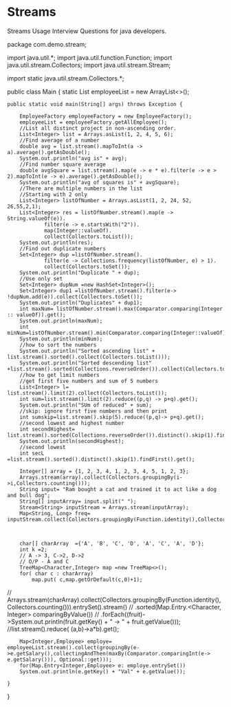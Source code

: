 # Streams
Streams Usage Interview Questions for java developers.

package com.demo.stream;

import java.util.*;
import java.util.function.Function;
import java.util.stream.Collectors;
import java.util.stream.Stream;

import static java.util.stream.Collectors.*;

public class Main {
    static List<Employee> employeeList = new ArrayList<>();

    public static void main(String[] args) throws Exception {

        EmployeeFactory employeeFactory = new EmployeeFactory();
        employeeList = employeeFactory.getAllEmployee();
        //List all distinct project in non-ascending order.
        List<Integer> list = Arrays.asList(1, 2, 4, 5, 6);
        //Find average of a number
        double avg = list.stream().mapToInt(a -> a).average().getAsDouble();
        System.out.println("avg is" + avg);
        //Find number square average
        double avgSquare = list.stream().map(e -> e * e).filter(e -> e > 2).mapToInt(e -> e).average().getAsDouble();
        System.out.println("avg of squares is" + avgSquare);
        //There are multiple numbers in the list
        //Starting with 2 only
        List<Integer> listOfNumber = Arrays.asList(1, 2, 24, 52, 26,55,2,1);
        List<Integer> res = listOfNumber.stream().map(e -> String.valueOf(e)).
                filter(e -> e.startsWith("2")).
                map(Integer::valueOf).
                collect(Collectors.toList());
        System.out.println(res);
        //Find out duplicate numbers
        Set<Integer> dup =listOfNumber.stream().
                filter(e -> Collections.frequency(listOfNumber, e) > 1).
                collect(Collectors.toSet());
        System.out.println("Duplicate " + dup);
        //Use only set
        Set<Integer> dupNum =new HashSet<Integer>();
        Set<Integer> dup1 =listOfNumber.stream().filter(e-> !dupNum.add(e)).collect(Collectors.toSet());
        System.out.println("Duplicates" + dup1);
        int maxNum= listOfNumber.stream().max(Comparator.comparing(Integer :: valueOf)).get();
        System.out.println(maxNum);
        int minNum=listOfNumber.stream().min(Comparator.comparing(Integer::valueOf)).get();
        System.out.println(minNum);
        //how to sort the numbers
        System.out.println("Sorted ascending list" + list.stream().sorted().collect(Collectors.toList()));
        System.out.println("Sorted descending list" +list.stream().sorted(Collections.reverseOrder()).collect(Collectors.toList()));
        //how to get limit numbers
        //get first five numbers and sum of 5 numbers
        List<Integer> l= list.stream().limit(2).collect(Collectors.toList());
        int sum=list.stream().limit(2).reduce((p,q) -> p+q).get();
        System.out.println("SUm of reduced" + sum);
        //skip: ignore first five numbers and then print
        int sumskip=list.stream().skip(5).reduce((p,q)-> p+q).get();
        //second lowest and highest number
        int secondHighest= list.stream().sorted(Collections.reverseOrder()).distinct().skip(1).findFirst().get();
        System.out.println(secondHighest);
        //second lowest
        int secL =list.stream().sorted().distinct().skip(1).findFirst().get();

        Integer[] array = {1, 2, 3, 4, 1, 2, 3, 4, 5, 1, 2, 3};
        Arrays.stream(array).collect(Collectors.groupingBy(i->i,Collectors.counting()));
        String input= "Ram bought a cat and trained it to act like a dog and bull dog";
        String[] inputArray= input.split(" ");
        Stream<String> inputStream = Arrays.stream(inputArray);
        Map<String, Long> freq= inputStream.collect(Collectors.groupingBy(Function.identity(),Collectors.counting()));



        char[] charArray  ={'A', 'B', 'C', 'D', 'A', 'C', 'A', 'D'};
        int k =2;
        // A -> 3, C->2, D->2
        // O/P - A and C
        TreeMap<Character,Integer> map =new TreeMap<>();
        for( char c : charArray)
            map.put( c,map.getOrDefault(c,0)+1);

            
//        Arrays.stream(charArray).collect(Collectors.groupingBy(Function.identity(),Collectors.counting())).entrySet().stream()
//                .sorted(Map.Entry.<Character, Integer> comparingByValue())
//                .forEach((fruit)->System.out.println(fruit.getKey() + " -> " + fruit.getValue()));
//list.stream().reduce( (a,b)->a*b).get();

        
        Map<Integer,Employee> employe= employeeList.stream().collect(groupingBy(e->e.getSalary(),collectingAndThen(maxBy(Comparator.comparingInt(e-> e.getSalary())), Optional::get)));
        for(Map.Entry<Integer,Employee> e: employe.entrySet())
        System.out.println(e.getKey() + "Val" + e.getValue());

    }
}
